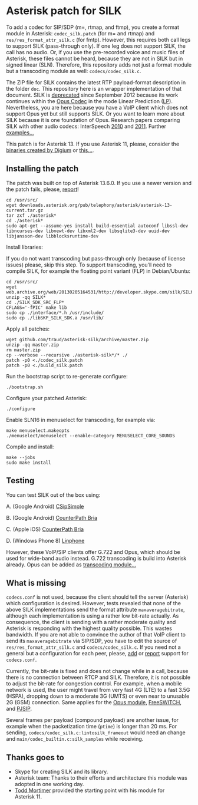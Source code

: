 # Asterisk patch for SILK

To add a codec for SIP/SDP (m=, rtmap, and ftmp), you create a format module in Asterisk: `codec_silk.patch` (for m= and rtmap) and `res/res_format_attr_silk.c` (for fmtp). However, this requires both call legs to support SILK (pass-through only). If one leg does not support SILK, the call has no audio. Or, if you use the pre-recorded voice and music files of Asterisk, these files cannot be heard, because they are not in SILK but in signed linear (SLN). Therefore, this repository adds not just a format module but a transcoding module as well: `codecs/codec_silk.c`.

The ZIP file for SILK contains the latest RTP payload-format description in the folder `doc`. This repository here is an wrapper implementation of that document. SILK is [deprecated](http://blogs.skype.com/2012/09/12/skype-and-a-new-audio-codec/) since September 2012 because its work continues within the [Opus Codec](http://tools.ietf.org/html/rfc7587) in the mode Linear Prediction ([LP](http://wiki.xiph.org/OpusFAQ#Is_the_SILK_part_of_Opus_compatible_with_the_SILK_implementation_shipped_in_Skype.3F)). Nevertheless, you are here because you have a VoIP client which does not support Opus yet but still supports SILK. Or you want to learn more about SILK because it is one foundation of Opus. Research papers comparing SILK with other audio codecs: InterSpeech [2010](http://research.nokia.com/files/public/%5B12%5D_Interspeech%202010_Voice%20Quality%20Evaluation%20of%20Recent%20Open%20Source%20Codecs.pdf) and [2011](http://research.nokia.com/files/public/%5B16%5D_InterSpeech2011_Voice_Quality_Characterization_of_IETF_Opus_Codec.pdf). Further [examples…](http://www.opus-codec.org/examples/)

This patch is for Asterisk 13. If you use Asterisk 11, please, consider the [binaries created by Digium](http://www.digium.com/products/asterisk/downloads) or [this…](http://github.com/mordak/codec_silk).

## Installing the patch

The patch was built on top of Asterisk 13.6.0. If you use a newer version and the patch fails, please, [report](http://help.github.com/articles/creating-an-issue/)!

    cd /usr/src/
    wget downloads.asterisk.org/pub/telephony/asterisk/asterisk-13-current.tar.gz
    tar zxf ./asterisk*
    cd ./asterisk*
    sudo apt-get --assume-yes install build-essential autoconf libssl-dev libncurses-dev libnewt-dev libxml2-dev libsqlite3-dev uuid-dev libjansson-dev libblocksruntime-dev

Install libraries:

If you do not want transcoding but pass-through only (because of license issues) please, skip this step. To support transcoding, you’ll need to compile SILK, for example the floating point variant (FLP) in Debian/Ubuntu:

    cd /usr/src/
    wget web.archive.org/web/20130205164531/http://developer.skype.com/silk/SILK_SDK_SRC_v1.0.9.zip
    unzip -qq SILK*
    cd ./SILK_SDK_SRC_FLP*
    CFLAGS='-fPIC' make lib
    sudo cp ./interface/*.h /usr/include/
    sudo cp ./libSKP_SILK_SDK.a /usr/lib/

Apply all patches:

    wget github.com/traud/asterisk-silk/archive/master.zip
    unzip -qq master.zip
    rm master.zip
    cp --verbose --recursive ./asterisk-silk*/* ./
    patch -p0 <./codec_silk.patch
    patch -p0 <./build_silk.patch

Run the bootstrap script to re-generate configure:

    ./bootstrap.sh

Configure your patched Asterisk:

    ./configure

Enable SLN16 in menuselect for transcoding, for example via:

    make menuselect.makeopts
    ./menuselect/menuselect --enable-category MENUSELECT_CORE_SOUNDS

Compile and install:

    make --jobs
    sudo make install

## Testing
You can test SILK out of the box using:

A.  (Google Android) [CSipSimple](http://play.google.com/store/apps/details?id=com.csipsimple)

B.  (Google Android) [CounterPath Bria](http://play.google.com/store/apps/details?id=com.bria.voip)

C.  (Apple iOS) [CounterPath Bria](http://itunes.apple.com/app/bria-iphone-edition-voip-softphone/id373968636)

D.  (Windows Phone 8) [Linphone](http://www.windowsphone.com/s?appId=99661466-8c5c-489b-a567-569c1f480d29)

However, these VoIP/SIP clients offer G.722 and Opus, which should be used for wide-band audio instead. G.722 transcoding is build into Asterisk already. Opus can be added as [transcoding module…](http://github.com/seanbright/asterisk-opus/)

## What is missing
`codecs.conf` is not used, because the client should tell the server (Asterisk) which configuration is desired. However, tests revealed that none of the above SILK implementations send the format attribute `maxaveragebitrate`, although each implementation is using a rather low bit-rate actually. As consequence, the client is sending with a rather moderate quality and Asterisk is responding with the highest quality possible. This wastes bandwidth. If you are not able to convince the author of that VoIP client to send its `maxaveragebitrate` via SIP/SDP, you have to edit the source of `res/res_format_attr_silk.c` and `codecs/codec_silk.c`. If you need not a general but a configuration for each peer, please, [add](http://help.github.com/articles/using-pull-requests/) or [report](http://help.github.com/articles/creating-an-issue/) support for `codecs.conf`.

Currently, the bit-rate is fixed and does not change while in a call, because there is no connection between RTCP and SILK. Therefore, it is not possible to adjust the bit-rate for congestion control. For example, when a mobile network is used, the user might travel from very fast 4G (LTE) to a fast 3.5G (HSPA), dropping down to a moderate 3G (UMTS) or even near to unusable 2G (GSM) connection. Same applies for the [Opus module](http://lists.digium.com/pipermail/asterisk-dev/2015-January/072534.html), [FreeSWITCH](http://lists.freeswitch.org/pipermail/freeswitch-users/2014-July/106346.html), and [PJSIP](http://lists.pjsip.org/pipermail/pjsip_lists.pjsip.org/2013-February/015772.html).

Several frames per payload (compound payload) are another issue, for example when the packetization time (`ptime`) is longer than 20 ms. For sending, `codecs/codec_silk.c:lintosilk_frameout` would need an change and `main/codec_builtin.c:silk_samples` while receiving.

## Thanks goes to
* Skype for creating SILK and its library.
* Asterisk team: Thanks to their efforts and architecture this module was adopted in one working day.
* [Todd Mortimer](http://lists.digium.com/pipermail/asterisk-bsd/2012-April/003920.html) provided the starting point with his module for Asterisk 11.